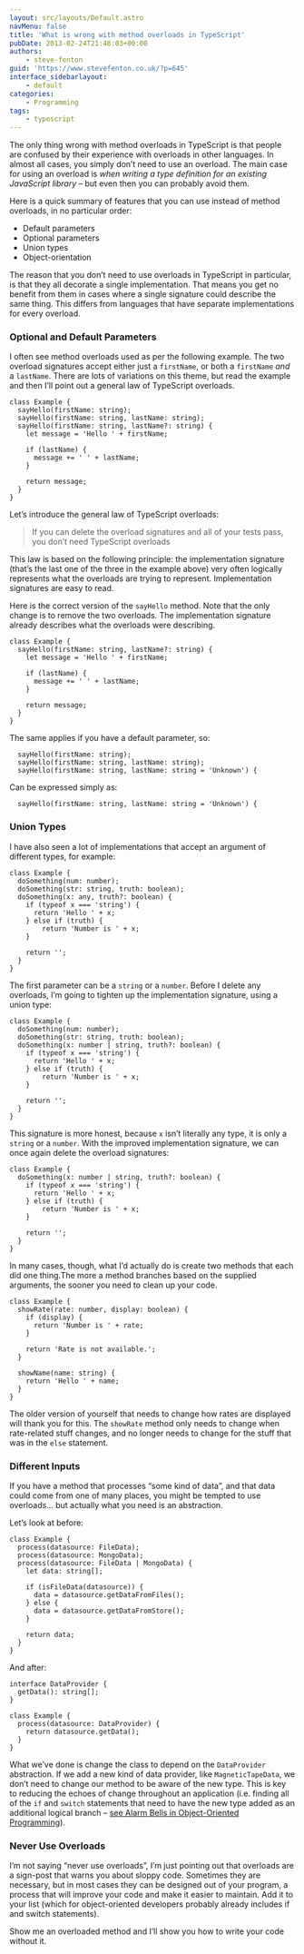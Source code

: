 ```yaml
---
layout: src/layouts/Default.astro
navMenu: false
title: 'What is wrong with method overloads in TypeScript'
pubDate: 2013-02-24T21:48:03+00:00
authors:
    - steve-fenton
guid: 'https://www.stevefenton.co.uk/?p=645'
interface_sidebarlayout:
    - default
categories:
    - Programming
tags:
    - typescript
---
```


The only thing wrong with method overloads in TypeScript is that people are confused by their experience with overloads in other languages. In almost all cases, you simply don’t need to use an overload. The main case for using an overload is *when writing a type definition for an existing JavaScript library* – but even then you can probably avoid them.

Here is a quick summary of features that you can use instead of method overloads, in no particular order:

- Default parameters
- Optional parameters
- Union types
- Object-orientation

The reason that you don’t need to use overloads in TypeScript in particular, is that they all decorate a single implementation. That means you get no benefit from them in cases where a single signature could describe the same thing. This differs from languages that have separate implementations for every overload.

### Optional and Default Parameters

I often see method overloads used as per the following example. The two overload signatures accept either just a `firstName`, or both a `firstName` *and* a `lastName`. There are lots of variations on this theme, but read the example and then I’ll point out a general law of TypeScript overloads.

```
class Example {
  sayHello(firstName: string);
  sayHello(firstName: string, lastName: string);
  sayHello(firstName: string, lastName?: string) {
    let message = 'Hello ' + firstName;
    
    if (lastName) {
      message += ' ' + lastName;
    }
  
    return message;
  }
}
```
Let’s introduce the general law of TypeScript overloads:

> If you can delete the overload signatures and all of your tests pass, you don’t need TypeScript overloads

This law is based on the following principle: the implementation signature (that’s the last one of the three in the example above) very often logically represents what the overloads are trying to represent. Implementation signatures are easy to read.

Here is the correct version of the `sayHello` method. Note that the only change is to remove the two overloads. The implementation signature already describes what the overloads were describing.

```
class Example {
  sayHello(firstName: string, lastName?: string) {
    let message = 'Hello ' + firstName;
    
    if (lastName) {
      message += ' ' + lastName;
    }
  
    return message;
  }
}
```
The same applies if you have a default parameter, so:

```
  sayHello(firstName: string);
  sayHello(firstName: string, lastName: string);
  sayHello(firstName: string, lastName: string = 'Unknown') {
```
Can be expressed simply as:

```
  sayHello(firstName: string, lastName: string = 'Unknown') {
```
### Union Types

I have also seen a lot of implementations that accept an argument of different types, for example:

```
class Example {
  doSomething(num: number);
  doSomething(str: string, truth: boolean);
  doSomething(x: any, truth?: boolean) {
    if (typeof x === 'string') {
      return 'Hello ' + x;
    } else if (truth) {
        return 'Number is ' + x;
    }

    return '';
  }
}
```
The first parameter can be a `string` or a `number`. Before I delete any overloads, I’m going to tighten up the implementation signature, using a union type:

```
class Example {
  doSomething(num: number);
  doSomething(str: string, truth: boolean);
  doSomething(x: number | string, truth?: boolean) {
    if (typeof x === 'string') {
      return 'Hello ' + x;
    } else if (truth) {
        return 'Number is ' + x;
    }

    return '';
  }
}
```
This signature is more honest, because `x` isn’t literally any type, it is only a `string` or a `number`. With the improved implementation signature, we can once again delete the overload signatures:

```
class Example {
  doSomething(x: number | string, truth?: boolean) {
    if (typeof x === 'string') {
      return 'Hello ' + x;
    } else if (truth) {
        return 'Number is ' + x;
    }

    return '';
  }
}
```
In many cases, though, what I’d actually do is create two methods that each did one thing.The more a method branches based on the supplied arguments, the sooner you need to clean up your code.

```
class Example {
  showRate(rate: number, display: boolean) {
    if (display) {
      return 'Number is ' + rate;
    }

    return 'Rate is not available.';
  }

  showName(name: string) {
    return 'Hello ' + name;
  }
}
```
The older version of yourself that needs to change how rates are displayed will thank you for this. The `showRate` method only needs to change when rate-related stuff changes, and no longer needs to change for the stuff that was in the `else` statement.

### Different Inputs

If you have a method that processes “some kind of data”, and that data could come from one of many places, you might be tempted to use overloads… but actually what you need is an abstraction.

Let’s look at before:

```
class Example {
  process(datasource: FileData);
  process(datasource: MongoData);
  process(datasource: FileData | MongoData) {
    let data: string[];
    
    if (isFileData(datasource)) {
      data = datasource.getDataFromFiles();
    } else {
      data = datasource.getDataFromStore();
    }

    return data;
  }
}
```
And after:

```
interface DataProvider {
  getData(): string[];
}

class Example {
  process(datasource: DataProvider) {
    return datasource.getData();
  }
}
```
What we’ve done is change the class to depend on the `DataProvider` abstraction. If we add a new kind of data provider, like `MagneticTapeData`, we don’t need to change our method to be aware of the new type. This is key to reducing the echoes of change throughout an application (i.e. finding all of the `if` and `switch` statements that need to have the new type added as an additional logical branch – [see Alarm Bells in Object-Oriented Programming](/2013/03/alarm-bells-in-object-oriented-programming/)).

### Never Use Overloads

I’m not saying “never use overloads”, I’m just pointing out that overloads are a sign-post that warns you about sloppy code. Sometimes they are necessary, but in most cases they can be designed out of your program, a process that will improve your code and make it easier to maintain. Add it to your list (which for object-oriented developers probably already includes if and switch statements).

Show me an overloaded method and I’ll show you how to write your code without it.